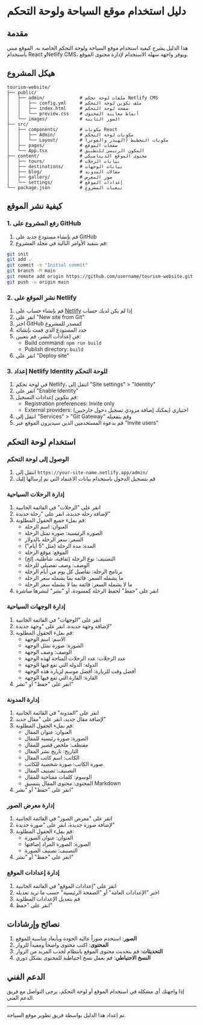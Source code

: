 # دليل استخدام موقع السياحة ولوحة التحكم

## مقدمة

هذا الدليل يشرح كيفية استخدام موقع السياحة ولوحة التحكم الخاصة به. الموقع مبني باستخدام React وNetlify CMS، ويوفر واجهة سهلة الاستخدام لإدارة محتوى الموقع.

## هيكل المشروع

```
tourism-website/
├── public/
│   ├── admin/             # ملفات لوحة تحكم Netlify CMS
│   │   ├── config.yml     # ملف تكوين لوحة التحكم
│   │   ├── index.html     # صفحة لوحة التحكم
│   │   └── preview.css    # أنماط معاينة المحتوى
│   └── images/            # الصور الثابتة
├── src/
│   ├── components/        # مكونات React
│   │   ├── Admin/         # مكونات لوحة التحكم
│   │   └── Layout/        # مكونات التخطيط (الهيدر والفوتر)
│   ├── pages/             # صفحات الموقع
│   └── App.tsx            # المكون الرئيسي للتطبيق
├── content/               # محتوى الموقع الديناميكي
│   ├── tours/             # بيانات الرحلات
│   ├── destinations/      # بيانات الوجهات
│   ├── blog/              # مقالات المدونة
│   ├── gallery/           # صور المعرض
│   └── settings/          # إعدادات الموقع
└── package.json           # تبعيات المشروع
```

## كيفية نشر الموقع

### 1. رفع المشروع على GitHub

1. قم بإنشاء مستودع جديد على GitHub
2. قم بتنفيذ الأوامر التالية في مجلد المشروع:

```bash
git init
git add .
git commit -m "Initial commit"
git branch -M main
git remote add origin https://github.com/username/tourism-website.git
git push -u origin main
```

### 2. نشر الموقع على Netlify

1. قم بإنشاء حساب على [Netlify](https://www.netlify.com/) إذا لم يكن لديك حساب
2. انقر على "New site from Git"
3. اختر GitHub كمصدر للمشروع
4. حدد المستودع الذي قمت بإنشائه
5. في إعدادات النشر، قم بتعيين:
   - Build command: `npm run build`
   - Publish directory: `build`
6. انقر على "Deploy site"

### 3. إعداد Netlify Identity للوحة التحكم

1. في لوحة تحكم Netlify، انتقل إلى "Site settings" > "Identity"
2. انقر على "Enable Identity"
3. قم بتكوين إعدادات التسجيل:
   - Registration preferences: Invite only
   - External providers: اختياري (يمكنك إضافة مزودي تسجيل دخول خارجيين)
4. انتقل إلى "Services" > "Git Gateway" وقم بتفعيله
5. قم بدعوة المستخدمين الذين سيديرون الموقع عبر "Invite users"

## استخدام لوحة التحكم

### الوصول إلى لوحة التحكم

1. انتقل إلى `https://your-site-name.netlify.app/admin/`
2. قم بتسجيل الدخول باستخدام بيانات الاعتماد التي تم إرسالها إليك

### إدارة الرحلات السياحية

1. انقر على "الرحلات" في القائمة الجانبية
2. لإضافة رحلة جديدة، انقر على "رحلة جديدة"
3. قم بملء جميع الحقول المطلوبة:
   - العنوان: اسم الرحلة
   - الصورة الرئيسية: صورة تمثل الرحلة
   - السعر: سعر الرحلة بالدولار
   - المدة: مدة الرحلة (مثل "5 أيام")
   - الموقع: موقع الرحلة
   - التصنيف: نوع الرحلة (ثقافية، شاطئية، إلخ)
   - الوصف: وصف تفصيلي للرحلة
   - برنامج الرحلة: تفاصيل كل يوم من أيام الرحلة
   - ما يشمله السعر: قائمة بما يشمله سعر الرحلة
   - ما لا يشمله السعر: قائمة بما لا يشمله سعر الرحلة
4. انقر على "حفظ" لحفظ الرحلة كمسودة، أو "نشر" لنشرها مباشرة

### إدارة الوجهات السياحية

1. انقر على "الوجهات" في القائمة الجانبية
2. لإضافة وجهة جديدة، انقر على "وجهة جديدة"
3. قم بملء الحقول المطلوبة:
   - الاسم: اسم الوجهة
   - الصورة: صورة تمثل الوجهة
   - الوصف: وصف الوجهة
   - عدد الرحلات: عدد الرحلات المتاحة لهذه الوجهة
   - الدولة: الدولة التي تقع فيها الوجهة
   - أفضل وقت للزيارة: أفضل موسم لزيارة هذه الوجهة
   - القارة: القارة التي تقع فيها الوجهة
4. انقر على "حفظ" أو "نشر"

### إدارة المدونة

1. انقر على "المدونة" في القائمة الجانبية
2. لإضافة مقال جديد، انقر على "مقال جديد"
3. قم بملء الحقول المطلوبة:
   - العنوان: عنوان المقال
   - الصورة: صورة رئيسية للمقال
   - مقتطف: ملخص قصير للمقال
   - التاريخ: تاريخ نشر المقال
   - الكاتب: اسم كاتب المقال
   - صورة الكاتب: صورة شخصية للكاتب
   - التصنيف: تصنيف المقال
   - الوسوم: كلمات مفتاحية للمقال
   - المحتوى: محتوى المقال بتنسيق Markdown
4. انقر على "حفظ" أو "نشر"

### إدارة معرض الصور

1. انقر على "معرض الصور" في القائمة الجانبية
2. لإضافة صورة جديدة، انقر على "صورة جديدة"
3. قم بملء الحقول المطلوبة:
   - العنوان: عنوان الصورة
   - الصورة: الصورة المراد إضافتها
   - التصنيف: تصنيف الصورة
4. انقر على "حفظ" أو "نشر"

### إدارة إعدادات الموقع

1. انقر على "إعدادات الموقع" في القائمة الجانبية
2. اختر "الإعدادات العامة" أو "الصفحة الرئيسية" حسب ما تريد تعديله
3. قم بتعديل الإعدادات المطلوبة
4. انقر على "حفظ"

## نصائح وإرشادات

1. **الصور**: استخدم صوراً عالية الجودة وبأبعاد مناسبة للموقع
2. **المحتوى**: اكتب محتوى واضحاً ومفيداً للزوار
3. **التحديثات**: قم بتحديث محتوى الموقع بانتظام لجذب المزيد من الزوار
4. **النسخ الاحتياطي**: قم بعمل نسخ احتياطية للمحتوى بشكل دوري

## الدعم الفني

إذا واجهتك أي مشكلة في استخدام الموقع أو لوحة التحكم، يرجى التواصل مع فريق الدعم الفني.

---

تم إعداد هذا الدليل بواسطة فريق تطوير موقع السياحة.
